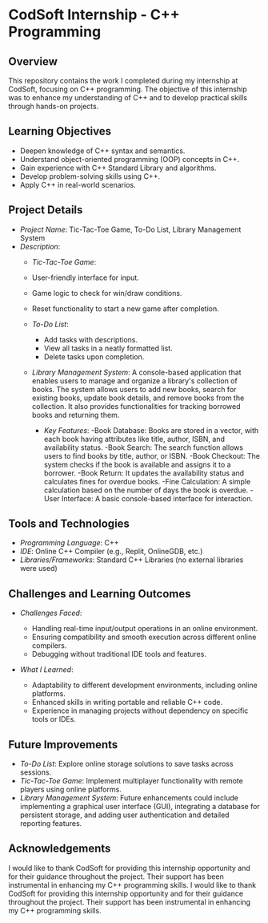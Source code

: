 # CodSoft Internship - C++ Programming

## Overview

This repository contains the work I completed during my internship at CodSoft, focusing on C++ programming. The objective of this internship was to enhance my understanding of C++ and to develop practical skills through hands-on projects.

## Learning Objectives

- Deepen knowledge of C++ syntax and semantics.
- Understand object-oriented programming (OOP) concepts in C++.
- Gain experience with C++ Standard Library and algorithms.
- Develop problem-solving skills using C++.
- Apply C++ in real-world scenarios.

## Project Details

- *Project Name*: Tic-Tac-Toe Game, To-Do List, Library Management System
- *Description*:
   - *Tic-Tac-Toe Game*:
    - User-friendly interface for input.
    - Game logic to check for win/draw conditions.
    - Reset functionality to start a new game after completion.
  
  - *To-Do List*:
    - Add tasks with descriptions.
    - View all tasks in a neatly formatted list.
    - Delete tasks upon completion.
  
  - *Library Management System*: A console-based application that enables users to manage and organize a library's collection of books. The system allows users to add new books, search 
     for existing books, update book details, and remove books from the collection. It also provides functionalities for tracking borrowed books and returning them.
    - *Key Features*:
      -Book Database: Books are stored in a vector, with each book having attributes like title, author, ISBN, and availability status.
      -Book Search: The search function allows users to find books by title, author, or ISBN.
      -Book Checkout: The system checks if the book is available and assigns it to a borrower.
      -Book Return: It updates the availability status and calculates fines for overdue books.
      -Fine Calculation: A simple calculation based on the number of days the book is overdue.
      -User Interface: A basic console-based interface for interaction.

## Tools and Technologies

- *Programming Language*: C++
- *IDE*: Online C++ Compiler (e.g., Replit, OnlineGDB, etc.)
- *Libraries/Frameworks*: Standard C++ Libraries (no external libraries were used)

## Challenges and Learning Outcomes

- *Challenges Faced*:
  - Handling real-time input/output operations in an online environment.
  - Ensuring compatibility and smooth execution across different online compilers.
  - Debugging without traditional IDE tools and features.

- *What I Learned*:
  - Adaptability to different development environments, including online platforms.
  - Enhanced skills in writing portable and reliable C++ code.
  - Experience in managing projects without dependency on specific tools or IDEs.

## Future Improvements

- *To-Do List*: Explore online storage solutions to save tasks across sessions.
- *Tic-Tac-Toe Game*: Implement multiplayer functionality with remote players using online platforms.
- *Library Management System*: Future enhancements could include implementing a graphical user interface (GUI), integrating a database for persistent storage, and adding user authentication and detailed reporting features.

## Acknowledgements
I would like to thank CodSoft for providing this internship opportunity and for their guidance throughout the project. Their support has been instrumental in enhancing my C++ programming skills.
I would like to thank CodSoft for providing this internship opportunity and for their guidance throughout the project. Their support has been instrumental in enhancing my C++ programming skills.
